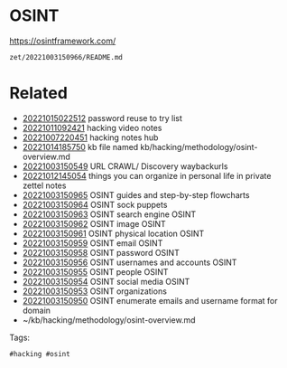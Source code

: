 # OSINT
https://osintframework.com/

` zet/20221003150966/README.md `

# Related

- [20221015022512](/zet/20221015022512/README.md) password reuse to try list
- [20221011092421](/zet/20221011092421/README.md) hacking video notes
- [20221007220451](/zet/20221007220451/README.md) hacking notes hub
- [20221014185750](/zet/20221014185750/README.md) kb file named kb/hacking/methodology/osint-overview.md
- [20221003150549](/zet/20221003150549/README.md) URL CRAWL/ Discovery waybackurls
- [20221012145054](/zet/20221012145054/README.md) things you can organize in personal life in private zettel notes
- [20221003150965](/zet/20221003150965/README.md) OSINT guides and step-by-step flowcharts
- [20221003150964](/zet/20221003150964/README.md) OSINT sock puppets
- [20221003150963](/zet/20221003150963/README.md) OSINT search engine OSINT
- [20221003150962](/zet/20221003150962/README.md) OSINT image OSINT
- [20221003150961](/zet/20221003150961/README.md) OSINT physical location OSINT
- [20221003150959](/zet/20221003150959/README.md) OSINT email OSINT
- [20221003150958](/zet/20221003150958/README.md) OSINT password OSINT
- [20221003150956](/zet/20221003150956/README.md) OSINT usernames and accounts OSINT
- [20221003150955](/zet/20221003150955/README.md) OSINT people OSINT
- [20221003150954](/zet/20221003150954/README.md) OSINT social media OSINT
- [20221003150953](/zet/20221003150953/README.md) OSINT organizations
- [20221003150950](/zet/20221003150950/README.md) OSINT enumerate emails and username format for domain
- ~/kb/hacking/methodology/osint-overview.md

Tags:

    #hacking #osint 
